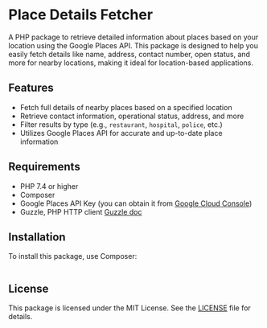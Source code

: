 # Place Details Fetcher

A PHP package to retrieve detailed information about places based on your location using the Google Places API. This package is designed to help you easily fetch details like name, address, contact number, open status, and more for nearby locations, making it ideal for location-based applications.

## Features

- Fetch full details of nearby places based on a specified location
- Retrieve contact information, operational status, address, and more
- Filter results by type (e.g., `restaurant`, `hospital`, `police`, etc.)
- Utilizes Google Places API for accurate and up-to-date place information

## Requirements

- PHP 7.4 or higher
- Composer
- Google Places API Key (you can obtain it from [Google Cloud Console](https://console.cloud.google.com/))
- Guzzle, PHP HTTP client [Guzzle doc](https://docs.guzzlephp.org/en/stable/index.html)

## Installation

To install this package, use Composer:

```composer create-project debarun/nearby-entity
```
## License

This package is licensed under the MIT License. See the [LICENSE](LICENSE) file for details.
